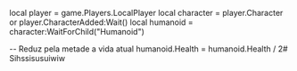 local player = game.Players.LocalPlayer
local character = player.Character or player.CharacterAdded:Wait()
local humanoid = character:WaitForChild("Humanoid")

-- Reduz pela metade a vida atual
humanoid.Health = humanoid.Health / 2# Sihssisusuiwiw
